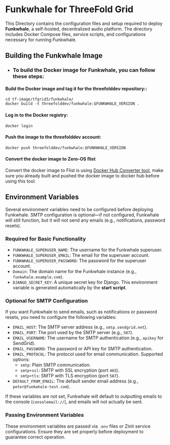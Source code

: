 
# Funkwhale for ThreeFold Grid

This Directory contains the configuration files and setup required to deploy **Funkwhale**, a self-hosted, decentralized audio platform. The directory includes Docker Compose files, service scripts, and configurations necessary for running Funkwhale.


## Building the Funkwhale Image

- ### To build the Docker image for Funkwhale, you can follow these steps:

 #### Build the Docker image and tag it for the threefolddev repository::
```
cd tf-image/tfgrid3/funkwhale/ 
docker build -t threefolddev/funkwhale:$FUNKWHALE_VERSION .
```
#### Log in to the Docker registry:
```docker login ```
#### Push the image to the threefolddev account:
```docker push threefolddev/funkwhale:$FUNKWHALE_VERSION```

#### Convert the docker image to Zero-OS flist
Convert the docker image to Flist is using [Docker Hub Converter tool](https://hub.grid.tf/docker-convert), make sure you already built and pushed the docker image to docker hub before using this tool.


## Environment Variables

Several environment variables need to be configured before deploying Funkwhale. SMTP configuration is optional—if not configured, Funkwhale will still function, but it will not send any emails (e.g., notifications, password resets).

### **Required for Basic Functionality**
- `FUNKWHALE_SUPERUSER_NAME`: The username for the Funkwhale superuser.
- `FUNKWHALE_SUPERUSER_EMAIL`: The email for the superuser account.
- `FUNKWHALE_SUPERUSER_PASSWORD`: The password for the superuser account.
- `Domain`: The domain name for the Funkwhale instance (e.g., `funkwhale.example.com`).
- `DJANGO_SECRET_KEY`: A unique secret key for Django. This environment variable is generated automatically by the **start script**.

### **Optional for SMTP Configuration**
If you want Funkwhale to send emails, such as notifications or password resets, you need to configure the following variables:

- `EMAIL_HOST`: The SMTP server address (e.g., `smtp.sendgrid.net`).
- `EMAIL_PORT`: The port used by the SMTP server (e.g., `587`).
- `EMAIL_USERNAME`: The username for SMTP authentication (e.g., `apikey` for SendGrid).
- `EMAIL_PASSWORD`: The password or API key for SMTP authentication.
- `EMAIL_PROTOCOL`: The protocol used for email communication. Supported options:
  - `smtp`: Plain SMTP communication.
  - `smtp+ssl`: SMTP with SSL encryption (port `465`).
  - `smtp+tls`: SMTP with TLS encryption (port `587`).
- `DEFAULT_FROM_EMAIL`: The default sender email address (e.g., `peter@funkwhale-test.com`).

If these variables are not set, Funkwhale will default to outputting emails to the console (`consolemail://`), and emails will not actually be sent.

### **Passing Environment Variables**
These environment variables are passed via `.env` files or Zinit service configurations. Ensure they are set properly before deployment to guarantee correct operation.

